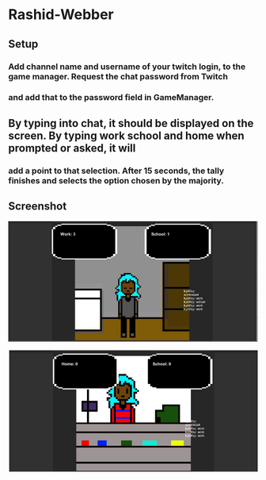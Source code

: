 # Rashid-Webber

## Setup

### Add channel name and username of your twitch login, to the game manager. Request the chat password from Twitch
### and add that to the password field in GameManager.

## By typing into chat, it should be displayed on the screen. By typing work school and home when prompted or asked, it will
### add a point to that selection. After 15 seconds, the tally finishes and selects the option chosen by the majority.

## Screenshot
![select](gowork.jpg)


![results](weATWORk.jpg)
